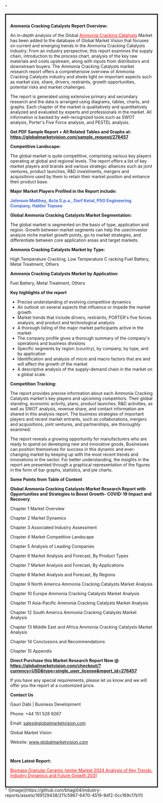 "<div style='border: 3px solid black; padding: 1em;'>

<strong>Ammonia Cracking Catalysts Report Overview:</strong>

An in-depth analysis of the Global <a style='color: #ff0000;' href='https://globalmarketvision.com/reports/global-ammonia-cracking-catalysts-market/276457'>Ammonia Cracking Catalysts</a> Market has been added to the database of Global Market Vision that focuses on current and emerging trends in the Ammonia Cracking Catalysts industry. From an industry perspective, this report examines the supply chain, introduction to the process chart, analysis of the key raw materials and costs upstream, along with inputs from distributors and downstream buyers. The Ammonia Cracking Catalysts market research report offers a comprehensive overview of Ammonia Cracking Catalysts industry and sheds light on important aspects such as market size, share, drivers, restraints, growth opportunities, potential risks and market challenges.

The report is generated using extensive primary and secondary research and the data is arranged using diagrams, tables, charts, and graphs. Each chapter of the market is qualitatively and quantitatively analyzed and evaluated by experts and professionals in the market. All information is backed by well-recognized tools such as SWOT analysis, Porter's Five Force analysis, and PESTEL analysis.

<strong>Get PDF Sample Report + All Related Tables and Graphs at</strong><strong>:</strong><strong> <a style='color: #ff0000;' href='https://globalmarketvision.com/sample_request/276457?utm_source=linkedinPulse&utm_medium=SN&utm_campaign=SN'><strong>https://globalmarketvision.com/sample_request/276457</strong></a></strong>

<strong>Competitive Landscape:</strong>

The global market is quite competitive, comprising various key players operating at global and regional levels. The report offers a list of key market players and brands and various strategic alliances such as joint ventures, product launches, R&amp;D investments, mergers and acquisitions used by them to retain their market position and enhance their product base.

<strong>Major Market Players Profiled in the Report include:</strong>

<strong style='color: #4169e1;'>Johnson Matthey, Acta S.p.a., Dorf Ketal, PSG Engineering Company, Haldor Topsoe</strong>

<strong>Global Ammonia Cracking Catalysts Market Segmentation:</strong>

The global market is segmented on the basis of type, application and region. Growth between market segments can help the user/investor analyze niche market growth points, go-to market strategies, and differentiate between core application areas and target markets.

<strong>Ammonia Cracking Catalysts Market by Type</strong><strong>:</strong>

High Temperature Cracking, Low Temperature C racking Fuel Battery, Metal Treatment, Others

<strong>Ammonia Cracking Catalysts Market by</strong><strong> Application:</strong>

Fuel Battery, Metal Treatment, Others

<strong>Key highlights of the report</strong>
<ul>
  <li>Precise understanding of evolving competitive dynamics</li>
  <li>An outlook on several aspects that influence or impede the market growth</li>
  <li>Market trends that include drivers, restraints, PORTER's five forces analysis, and product and technological analysis</li>
  <li>A thorough listing of the major market participants active in the market</li>
  <li>The company profile gives a thorough summary of the company's operations and business divisions</li>
  <li>Specific segments by region (country), by company, by type, and by application</li>
  <li>Identification and analysis of micro and macro factors that are and will affect the growth of the market</li>
  <li>A descriptive analysis of the supply-demand chain in the market on a global scale.</li>
</ul>
<strong>Competition Tracking:</strong>

The report provides precise information about each Ammonia Cracking Catalysts market's key players and upcoming competitors. Their global standing, economic activity, plans, product launches, R&amp;D activities, as well as SWOT analysis, revenue share, and contact information are shared in this analysis report. The business strategies of important players and recent market entrants, such as collaborations, mergers and acquisitions, joint ventures, and partnerships, are thoroughly examined.

The report reveals a growing opportunity for manufacturers who are ready to spend on developing new and innovative goods. Businesses can position themselves for success in this dynamic and ever-changing market by keeping up with the most recent trends and innovations in the sector. For better understanding, the insights in the report are presented through a graphical representation of the figures in the form of bar graphs, statistics, and pie charts.

<strong>Some Points from Table of Content</strong>

<strong>Global Ammonia Cracking Catalysts Market Research Report with Opportunities and Strategies to Boost Growth- COVID-19 Impact and Recovery</strong>

Chapter 1 Market Overview

Chapter 2 Market Dynamics

Chapter 3 Associated Industry Assessment

Chapter 4 Market Competitive Landscape

Chapter 5 Analysis of Leading Companies

Chapter 6 Market Analysis and Forecast, By Product Types

Chapter 7 Market Analysis and Forecast, By Applications

Chapter 8 Market Analysis and Forecast, By Regions

Chapter 9 North America Ammonia Cracking Catalysts Market Analysis

Chapter 10 Europe Ammonia Cracking Catalysts Market Analysis

Chapter 11 Asia-Pacific Ammonia Cracking Catalysts Market Analysis

Chapter 12 South America Ammonia Cracking Catalysts Market Analysis

Chapter 13 Middle East and Africa Ammonia Cracking Catalysts Market Analysis

Chapter 14 Conclusions and Recommendations

Chapter 15 Appendix

<strong>Direct Purchase this Market Research Report Now @ <a style='color: #ff0000;' href='https://globalmarketvision.com/checkout/?currency=USD&type=single_user_license&report_id=276457?utm_source=linkedinPulse&utm_medium=SN&utm_campaign=SN'><strong>https://globalmarketvision.com/checkout/?currency=USD&type=single_user_license&report_id=276457</strong></a></strong>

If you have any special requirements, please let us know and we will offer you the report at a customized price.
<p id='ember58' class='ember-view reader-content-blocks__paragraph'><strong>Contact Us</strong></p>
<p id='ember59' class='ember-view reader-content-blocks__paragraph'>Gauri Dabi | Business Development</p>
<p id='ember60' class='ember-view reader-content-blocks__paragraph'>Phone: +44 151 528 9267</p>
Email: <a href='mailto:sales@globalmarketvision.com'>sales@globalmarketvision.com</a>

Global Market Vision

Website: <a href='http://www.globalmarketvision.com/'>www.globalmarketvision.com</a>

&nbsp;

<strong>More Latest Report:</strong>

<a style='color: #ff0000;' href='https://www.linkedin.com/pulse/biomass-granular-ceramic-igniter-market-2024-analysis-disha-raut-r7quf/?published=t'>Biomass Granular Ceramic Igniter Market 2024 Analysis of Key Trends, Industry Dynamics and Future Growth 2031</a>

</div>"
![image](https://github.com/bhagi04/industry-reports/assets/169129438/211c5967-6470-4519-8df2-0cc169c17b11)
